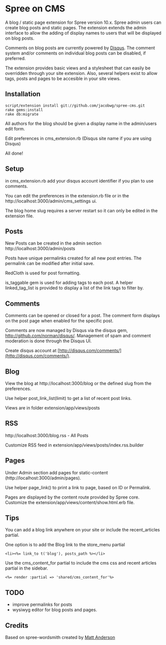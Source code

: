 Spree on CMS
=========

A blog / static page extension for Spree version 10.x. Spree admin users can create blog posts and static pages.  The extension extends the admin interface to allow the adding of display names to users that will be displayed on blog posts.

Comments on blog posts are currently powered by [Disqus](http://disqus.com/comments/).  The comment system and/or comments on individual blog posts can be disabled, if preferred.

The extension provides basic views and a stylesheet that can easily be overridden through your site extension.  Also, several helpers exist to allow tags, posts and pages to be accesible in your site views.

Installation
------------

    script/extension install git://github.com/jacobwg/spree-cms.git
    rake gems:install
    rake db:migrate

All authors for the blog should be given a display name in the admin/users edit form. 

Edit preferences in cms_extension.rb (Disqus site name if you are using Disqus)

All done!

Setup
------

in cms_extension.rb add your disqus account identifier if you plan to use comments.

You can edit the preferences in the extension.rb file or in the http://localhost:3000/admin/cms_settings ui.

The blog home slug requires a server restart so it can only be edited in the extension file.

Posts
-------

New Posts can be created in the admin section http://localhost:3000/admin/posts

Posts have unique permalinks created for all new post entries. The permalink can be modified after initial save.

RedCloth is used for post formatting.

is_taggable gem is used for adding tags to each post. A helper linked_tag_list is provided to display a list of the link tags to filter by.


Comments
--------

Comments can be opened or closed for a post.  The comment form displays on the post page when enabled for the specific post.

Comments are now managed by Disqus via the disqus gem, http://github.com/norman/disqus/. Management of spam and comment moderation is done through the Disqus UI.

Create disqus account at [http://disqus.com/comments/](http://disqus.com/comments/).  


Blog
-----

View the blog at http://localhost:3000/blog or the defined slug from the preferences.

Use helper post_link_list(limit) to get a list of recent post links.

Views are in folder extension/app/views/posts


RSS
-----

http://localhost:3000/blog.rss - All Posts

Customize RSS feed in extension/app/views/posts/index.rss.builder


Pages
-----

Under Admin section add pages for static-content (http://localhost:3000/admin/pages).

Use helper page_link() to print a link to page, based on ID or Permalink.

Pages are displayed by the content route provided by Spree core. Customize the extension/app/views/content/show.html.erb file.



Tips
--------

You can add a blog link anywhere on your site or include the recent_articles partial.

One option is to add the Blog link to the store_menu partial

    <li><%= link_to t('blog'), posts_path %></li>

Use the cms_content_for partial to include the cms css and recent articles partial in the sidebar.

    <%= render :partial => 'shared/cms_content_for'%>



TODO
-----

- improve permalinks for posts
- wysiwyg editor for blog posts and pages.


Credits
-------

Based on spree-wordsmith created by [Matt Anderson](http://tonkapark.com/)